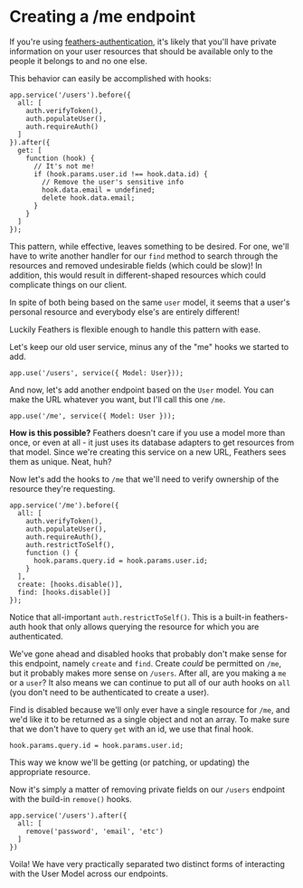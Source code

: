 # Creating a /me endpoint

If you're using [feathers-authentication](authentication/readme.md), it's likely that you'll have private information on your user resources that should be available only to the people it belongs to and no one else.

This behavior can easily be accomplished with hooks:
```
app.service('/users').before({
  all: [
    auth.verifyToken(),
    auth.populateUser(),
    auth.requireAuth()
  ]
}).after({
  get: [
    function (hook) {
      // It's not me!
      if (hook.params.user.id !== hook.data.id) {
        // Remove the user's sensitive info
        hook.data.email = undefined;
        delete hook.data.email;
      }
    }
  ]
});
```
This pattern, while effective, leaves something to be desired. For one, we'll have to write another handler for our `find` method to search through the resources and removed undesirable fields (which could be slow)! In addition, this would result in different-shaped resources which could complicate things on our client.

In spite of both being based on the same `user` model, it seems that a user's personal resource and everybody else's are entirely different!

Luckily Feathers is flexible enough to handle this pattern with ease.

Let's keep our old user service, minus any of the "me" hooks we started to add.
```
app.use('/users', service({ Model: User}));
```
And now, let's add another endpoint based on the `User` model. You can make the URL whatever you want, but I'll call this one `/me`.
```
app.use('/me', service({ Model: User }));
```
**How is this possible?** Feathers doesn't care if you use a model more than once, or even at all - it just uses its database adapters to get resources from that model. Since we're creating this service on a new URL, Feathers sees them as unique. Neat, huh?

Now let's add the hooks to `/me` that we'll need to verify ownership of the resource they're requesting.
```
app.service('/me').before({
  all: [
    auth.verifyToken(),
    auth.populateUser(),
    auth.requireAuth(),
    auth.restrictToSelf(),
    function () {
      hook.params.query.id = hook.params.user.id;
    }
  ],
  create: [hooks.disable()],
  find: [hooks.disable()]
});
```
Notice that all-important `auth.restrictToSelf()`. This is a built-in feathers-auth hook that only allows querying the resource for which you are authenticated.

We've gone ahead and disabled hooks that probably don't make sense for this endpoint, namely `create` and `find`. Create *could* be permitted on `/me`, but it probably makes more sense on `/users`. After all, are you making a `me` or a `user`? It also means we can continue to put all of our auth hooks on `all` (you don't need to be authenticated to create a user).

Find is disabled because we'll only ever have a single resource for `/me`, and we'd like it to be returned as a single object and not an array. To make sure that we don't have to query `get` with an id, we use that final hook.
```
hook.params.query.id = hook.params.user.id;
```
This way we know we'll be getting (or patching, or updating) the appropriate resource.

Now it's simply a matter of removing private fields on our `/users` endpoint with the build-in `remove()` hooks.
```
app.service('/users').after({
  all: [
    remove('password', 'email', 'etc')
  ]
})
```
Voila! We have very practically separated two distinct forms of interacting with the User Model across our endpoints.